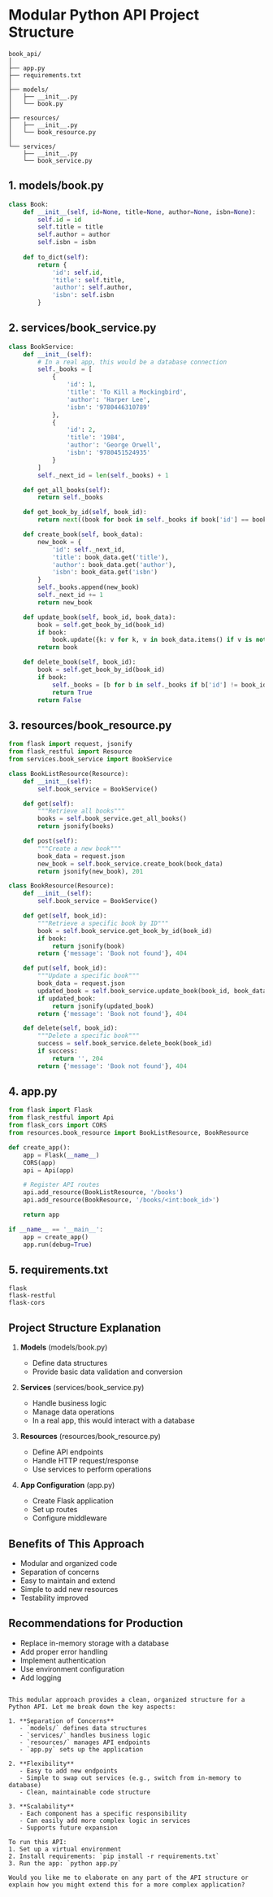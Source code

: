 # Modular Python API Project Structure

```
book_api/
│
├── app.py
├── requirements.txt
│
├── models/
│   ├── __init__.py
│   └── book.py
│
├── resources/
│   ├── __init__.py
│   └── book_resource.py
│
└── services/
    ├── __init__.py
    └── book_service.py
```

## 1. models/book.py
```python
class Book:
    def __init__(self, id=None, title=None, author=None, isbn=None):
        self.id = id
        self.title = title
        self.author = author
        self.isbn = isbn
    
    def to_dict(self):
        return {
            'id': self.id,
            'title': self.title,
            'author': self.author,
            'isbn': self.isbn
        }
```

## 2. services/book_service.py
```python
class BookService:
    def __init__(self):
        # In a real app, this would be a database connection
        self._books = [
            {
                'id': 1, 
                'title': 'To Kill a Mockingbird', 
                'author': 'Harper Lee',
                'isbn': '9780446310789'
            },
            {
                'id': 2, 
                'title': '1984', 
                'author': 'George Orwell',
                'isbn': '9780451524935'
            }
        ]
        self._next_id = len(self._books) + 1

    def get_all_books(self):
        return self._books

    def get_book_by_id(self, book_id):
        return next((book for book in self._books if book['id'] == book_id), None)

    def create_book(self, book_data):
        new_book = {
            'id': self._next_id,
            'title': book_data.get('title'),
            'author': book_data.get('author'),
            'isbn': book_data.get('isbn')
        }
        self._books.append(new_book)
        self._next_id += 1
        return new_book

    def update_book(self, book_id, book_data):
        book = self.get_book_by_id(book_id)
        if book:
            book.update({k: v for k, v in book_data.items() if v is not None})
        return book

    def delete_book(self, book_id):
        book = self.get_book_by_id(book_id)
        if book:
            self._books = [b for b in self._books if b['id'] != book_id]
            return True
        return False
```

## 3. resources/book_resource.py
```python
from flask import request, jsonify
from flask_restful import Resource
from services.book_service import BookService

class BookListResource(Resource):
    def __init__(self):
        self.book_service = BookService()

    def get(self):
        """Retrieve all books"""
        books = self.book_service.get_all_books()
        return jsonify(books)

    def post(self):
        """Create a new book"""
        book_data = request.json
        new_book = self.book_service.create_book(book_data)
        return jsonify(new_book), 201

class BookResource(Resource):
    def __init__(self):
        self.book_service = BookService()

    def get(self, book_id):
        """Retrieve a specific book by ID"""
        book = self.book_service.get_book_by_id(book_id)
        if book:
            return jsonify(book)
        return {'message': 'Book not found'}, 404

    def put(self, book_id):
        """Update a specific book"""
        book_data = request.json
        updated_book = self.book_service.update_book(book_id, book_data)
        if updated_book:
            return jsonify(updated_book)
        return {'message': 'Book not found'}, 404

    def delete(self, book_id):
        """Delete a specific book"""
        success = self.book_service.delete_book(book_id)
        if success:
            return '', 204
        return {'message': 'Book not found'}, 404
```

## 4. app.py
```python
from flask import Flask
from flask_restful import Api
from flask_cors import CORS
from resources.book_resource import BookListResource, BookResource

def create_app():
    app = Flask(__name__)
    CORS(app)
    api = Api(app)

    # Register API routes
    api.add_resource(BookListResource, '/books')
    api.add_resource(BookResource, '/books/<int:book_id>')

    return app

if __name__ == '__main__':
    app = create_app()
    app.run(debug=True)

```

## 5. requirements.txt
```
flask
flask-restful
flask-cors
```

## Project Structure Explanation

1. **Models** (models/book.py)
   - Define data structures
   - Provide basic data validation and conversion

2. **Services** (services/book_service.py)
   - Handle business logic
   - Manage data operations
   - In a real app, this would interact with a database

3. **Resources** (resources/book_resource.py)
   - Define API endpoints
   - Handle HTTP request/response
   - Use services to perform operations

4. **App Configuration** (app.py)
   - Create Flask application
   - Set up routes
   - Configure middleware

## Benefits of This Approach
- Modular and organized code
- Separation of concerns
- Easy to maintain and extend
- Simple to add new resources
- Testability improved

## Recommendations for Production
- Replace in-memory storage with a database
- Add proper error handling
- Implement authentication
- Use environment configuration
- Add logging
```

This modular approach provides a clean, organized structure for a Python API. Let me break down the key aspects:

1. **Separation of Concerns**
   - `models/` defines data structures
   - `services/` handles business logic
   - `resources/` manages API endpoints
   - `app.py` sets up the application

2. **Flexibility**
   - Easy to add new endpoints
   - Simple to swap out services (e.g., switch from in-memory to database)
   - Clean, maintainable code structure

3. **Scalability**
   - Each component has a specific responsibility
   - Can easily add more complex logic in services
   - Supports future expansion

To run this API:
1. Set up a virtual environment
2. Install requirements: `pip install -r requirements.txt`
3. Run the app: `python app.py`

Would you like me to elaborate on any part of the API structure or explain how you might extend this for a more complex application?